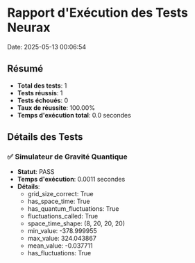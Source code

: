 # Rapport d'Exécution des Tests Neurax

Date: 2025-05-13 00:06:54

## Résumé

- **Total des tests**: 1
- **Tests réussis**: 1
- **Tests échoués**: 0
- **Taux de réussite**: 100.00%
- **Temps d'exécution total**: 0.0 secondes

## Détails des Tests

### ✅ Simulateur de Gravité Quantique

- **Statut**: PASS
- **Temps d'exécution**: 0.0011 secondes
- **Détails**:
  - grid_size_correct: True
  - has_space_time: True
  - has_quantum_fluctuations: True
  - fluctuations_called: True
  - space_time_shape: (8, 20, 20, 20)
  - min_value: -378.999955
  - max_value: 324.043867
  - mean_value: -0.037711
  - has_fluctuations: True

